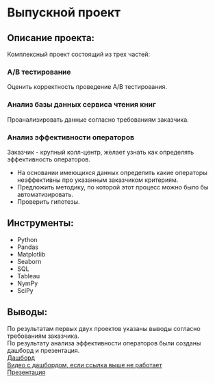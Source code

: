 # Выпускной проект

## Описание проекта:
Комплексный проект состоящий из трех частей:

### A/B тестирование
Оценить корректность проведение A/B тестирования.
<br>

### Анализ базы данных сервиса чтения книг
Проанализировать данные согласно требованиям заказчика.
<br>

### Анализ эффективности операторов
Заказчик - крупный колл-центр, желает узнать как определять эффективность операторов.
* На основании имеющихся данных определить какие операторы неэффективны про указанным заказчиком критериям.
* Предложить методику, по которой этот процесс можно было бы автоматизировать.
* Проверить гипотезы.

## Инструменты:
- Python
- Pandas
- Matplotlib
- Seaborn
- SQL
- Tableau
- NymPy
- SciPy

## Выводы:
По результатам первых двух проектов указаны выводы согласно требованиям заказчика.\
По результату анализа эффективности операторов были созданы дашборд и презентация.\
[Дашборд](https://public.tableau.com/app/profile/arseniy4456/viz/_16984828165280/Dashboard1)\
[Видео с дашбордом, если ссылка выше не работает](https://disk.yandex.ru/i/6mqUb0U7ocPc8w)\
[Презентация](https://disk.yandex.ru/i/VfQ6awwtUTtfMg)
